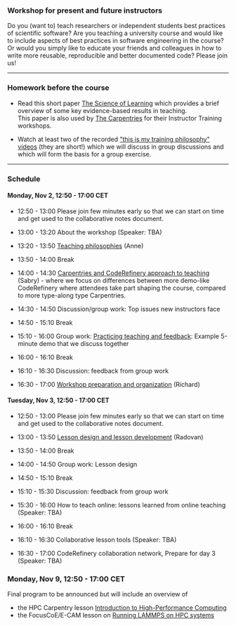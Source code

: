 

### Workshop for present and future instructors

Do you (want to) teach researchers or independent students best practices of
scientific software?  Are you teaching a university course and would like to
include aspects of best practices in software engineering in the course?  Or
would you simply like to educate your friends and colleagues in how to write
more reusable, reproducible and better documented code? Please join us!

---

### Homework before the course

- Read this short paper 
  [The Science of Learning](https://carpentries.github.io/instructor-training/files/papers/science-of-learning-2015.pdf) 
  which provides a brief overview of some key evidence-based results in teaching.  
  This paper is also used by [The Carpentries](https://carpentries.org/) for their Instructor Training workshops.

- Watch at least two of the recorded
  ["this is my training philosophy" videos](https://www.youtube.com/playlist?list=PLpLblYHCzJAAHF89P-GCjEXWC8CF-7nhX)
  (they are short!)
  which we will
  discuss in group discussions and which will form the basis for a group
  exercise.

---

### Schedule

#### Monday, Nov 2, 12:50 - 17:00 CET

- 12:50 - 13:00
  Please join few minutes early so that we can start on time and get used to
  the collaborative notes document.

- 13:00 - 13:20
  About the workshop
  (Speaker: TBA)

- 13:20 - 13:50
  [Teaching philosophies](https://coderefinery.github.io/instructor-training/02-teaching-philosophies/)
  (Anne)

- 13:50 - 14:00
  Break

- 14:00 - 14:30
  [Carpentries and CodeRefinery approach to teaching](https://coderefinery.github.io/instructor-training/03-teaching-style/)
  (Sabry) - where we focus on differences between more demo-like CodeRefinery where
  attendees take part shaping the course, compared to more type-along type Carpentries.

- 14:30 - 14:50
  Discussion/group work:
  Top issues new instructors face

- 14:50 - 15:10
  Break

- 15:10 - 16:00
  Group work:
  [Practicing teaching and feedback](https://coderefinery.github.io/instructor-training/06-teaching/):
  Example 5-minute demo that we discuss together

- 16:00 - 16:10
  Break

- 16:10 - 16:30
  Discussion: feedback from group work

- 16:30 - 17:00
  [Workshop preparation and organization](https://coderefinery.github.io/instructor-training/04-running-workshops/)
  (Richard)


#### Tuesday, Nov 3, 12:50 - 17:00 CET

- 12:50 - 13:00
  Please join few minutes early so that we can start on time and get used to
  the collaborative notes document.

- 13:00 - 13:50
  [Lesson design and lesson development](https://coderefinery.github.io/instructor-training/05-lesson-design/)
  (Radovan)

- 13:50 - 14:00
  Break

- 14:00 - 14:50
  Group work:
  Lesson design

- 14:50 - 15:10
  Break

- 15:10 - 15:30
  Discussion: feedback from group work

- 15:30 - 16:00
  How to teach online: lessons learned from online teaching
  (Speaker: TBA)

- 16:00 - 16:10
  Break

- 16:10 - 16:30
  Collaborative lesson tools
  (Speaker: TBA)

- 16:30 - 17:00
  CodeRefinery collaboration network,
  Prepare for day 3
  (Speaker: TBA)


### Monday, Nov 9, 12:50 - 17:00 CET

Final program to be announced but will include an overview of
- the HPC Carpentry lesson [Introduction to High-Performance Computing](https://hpc-carpentry.github.io/hpc-intro/)
- the FocusCoE/E-CAM lesson on [Running LAMMPS on HPC systems](https://fzj-jsc.github.io/tuning_lammps/)
